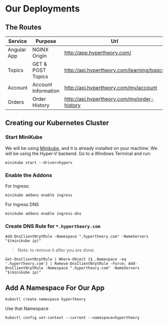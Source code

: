 # Our Deployments

## The Routes

| Service | Purpose | Url |
|---------|---|---|
| Angular App  | NGINX Origin | http://app.hypertheory.com/ |
| Topics  | GET & POST Topics | http://api.hypertheory.com/learning/topics |
| Account | Account Information | http://api.hypertheory.com/my/account |
| Orders | Order History | http://api.hypertheory.com/my/order-history |



## Creating our Kubernetes Cluster

### Start MiniKube

We will be using [Minikube](https://minikube.sigs.k8s.io/docs/start/), and it is already installed on your machine. We will be using the Hyper-V backend. Go to a Windows Terminal and run:

```
minikube start --driver=hyperv
```

### Enable the Addons

For Ingress:

```
minikube addons enable ingress
```

For Ingress DNS

```
minikube addons enable ingress-dns
```

### Create DNS Rule for `*.hypertheory.com`

```
Add-DnsClientNrptRule -Namespace ".hypertheory.com" -NameServers "$(minikube ip)"
```

> Note: to remove it after you are done:

```
Get-DnsClientNrptRule | Where-Object {$_.Namespace -eq '.hypertheory.com'} | Remove-DnsClientNrptRule -Force; Add-DnsClientNrptRule -Namespace ".hypertheory.com" -NameServers "$(minikube ip)"
```

## Add A Namespace For Our App

```
kubectl create namespace hypertheory
```

Use that Namespace

```
kubectl config set-context --current --namespace=hypertheory
```
